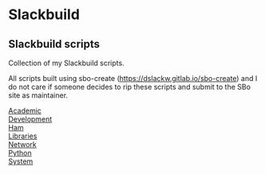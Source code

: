 # Slackbuild
## Slackbuild scripts

Collection of my Slackbuild scripts.

All scripts built using sbo-create (https://dslackw.gitlab.io/sbo-create) and I do not care if
someone decides to rip these scripts and submit to the SBo site as maintainer.

[Academic](https://github.com/kermitdafrog8/Slackbuild/tree/main/Academic/README.md) \
[Development](https://github.com/kermitdafrog8/Slackbuild/tree/main/Development/README.md) \
[Ham](https://github.com/kermitdafrog8/Slackbuild/tree/main/Ham/README.md) \
[Libraries](https://github.com/kermitdafrog8/Slackbuild/tree/main/Libraries/README.md) \
[Network](https://github.com/kermitdafrog8/Slackbuild/tree/main/Network/README.md) \
[Python](https://github.com/kermitdafrog8/Slackbuild/tree/main/Python/README.md) \
[System](https://github.com/kermitdafrog8/Slackbuild/tree/main/System/README.md)
